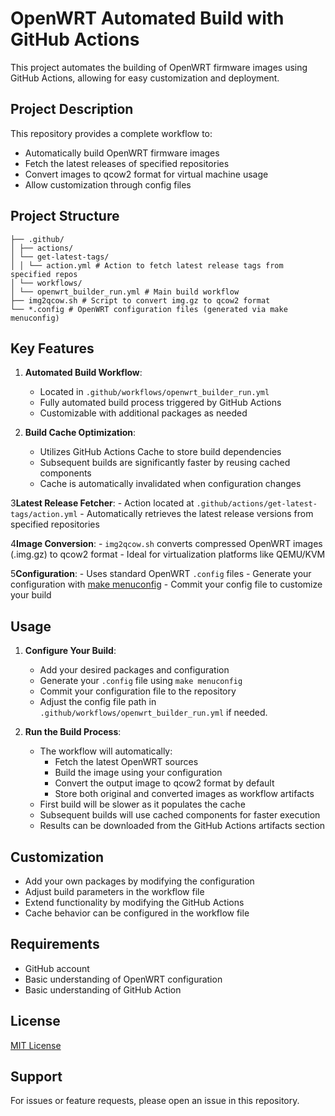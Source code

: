 # OpenWRT Automated Build with GitHub Actions

This project automates the building of OpenWRT firmware images using GitHub Actions, allowing for easy customization and deployment.

## Project Description

This repository provides a complete workflow to:
- Automatically build OpenWRT firmware images
- Fetch the latest releases of specified repositories
- Convert images to qcow2 format for virtual machine usage
- Allow customization through config files

## Project Structure
```
├── .github/
│ ├── actions/
│ └── get-latest-tags/
│ │ └── action.yml # Action to fetch latest release tags from specified repos
│ └── workflows/
│ └── openwrt_builder_run.yml # Main build workflow
├── img2qcow.sh # Script to convert img.gz to qcow2 format
└── *.config # OpenWRT configuration files (generated via make menuconfig)
```


## Key Features

1. **Automated Build Workflow**:
    - Located in `.github/workflows/openwrt_builder_run.yml`
    - Fully automated build process triggered by GitHub Actions
    - Customizable with additional packages as needed

2. **Build Cache Optimization**:
    - Utilizes GitHub Actions Cache to store build dependencies
    - Subsequent builds are significantly faster by reusing cached components
    - Cache is automatically invalidated when configuration changes

3**Latest Release Fetcher**:
    - Action located at `.github/actions/get-latest-tags/action.yml`
    - Automatically retrieves the latest release versions from specified repositories

4**Image Conversion**:
    - `img2qcow.sh` converts compressed OpenWRT images (.img.gz) to qcow2 format
    - Ideal for virtualization platforms like QEMU/KVM

5**Configuration**:
    - Uses standard OpenWRT `.config` files
    - Generate your configuration with [make menuconfig](https://openwrt.org/docs/guide-developer/toolchain/use-buildsystem)
    - Commit your config file to customize your build

## Usage

1. **Configure Your Build**:
    - Add your desired packages and configuration
    - Generate your `.config` file using `make menuconfig`
    - Commit your configuration file to the repository
    - Adjust the config file path in `.github/workflows/openwrt_builder_run.yml` if needed.

2. **Run the Build Process**:
    - The workflow will automatically:
        - Fetch the latest OpenWRT sources
        - Build the image using your configuration
        - Convert the output image to qcow2 format by default
        - Store both original and converted images as workflow artifacts
    - First build will be slower as it populates the cache
    - Subsequent builds will use cached components for faster execution
    - Results can be downloaded from the GitHub Actions artifacts section

## Customization

- Add your own packages by modifying the configuration
- Adjust build parameters in the workflow file
- Extend functionality by modifying the GitHub Actions
- Cache behavior can be configured in the workflow file

## Requirements

- GitHub account
- Basic understanding of OpenWRT configuration
- Basic understanding of GitHub Action

## License

[MIT License](LICENSE)

## Support

For issues or feature requests, please open an issue in this repository.
